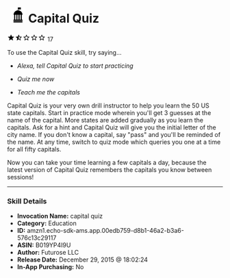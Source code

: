 # &nbsp;<img src="skill_icon" alt="Capital Quiz icon" width="36"> Capital Quiz
![1.9 stars](../../images/ic_star_black_18dp_1x.png)![1.9 stars](../../images/ic_star_half_black_18dp_1x.png)![1.9 stars](../../images/ic_star_border_black_18dp_1x.png)![1.9 stars](../../images/ic_star_border_black_18dp_1x.png)![1.9 stars](../../images/ic_star_border_black_18dp_1x.png) 17

To use the Capital Quiz skill, try saying...

* *Alexa, tell Capital Quiz to start practicing*

* *Quiz me now*

* *Teach me the capitals*

Capital Quiz is your very own drill instructor to help you learn the 50 US state capitals. Start in practice mode wherein you'll get 3 guesses at the name of the capital. More states are added gradually as you learn the capitals. Ask for a hint and Capital Quiz will give you the initial letter of the city name. If you don't know a capital, say "pass" and you'll be reminded of the name. At any time, switch to quiz mode which queries you one at a time for all fifty capitals.

Now you can take your time learning a few capitals a day, because the latest version of Capital Quiz remembers the capitals you know between sessions!

***

### Skill Details

* **Invocation Name:** capital quiz
* **Category:** Education
* **ID:** amzn1.echo-sdk-ams.app.00edb759-d8b1-46a2-b3a6-576c13c29117
* **ASIN:** B019YP4I9U
* **Author:** Futurose LLC
* **Release Date:** December 29, 2015 @ 18:02:24
* **In-App Purchasing:** No
